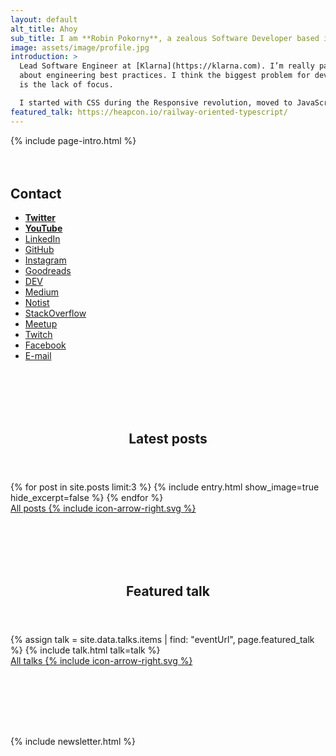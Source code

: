 ```yaml
---
layout: default
alt_title: Ahoy
sub_title: I am **Robin Pokorny**, a zealous Software Developer based in Berlin.
image: assets/image/profile.jpg
introduction: >
  Lead Software Engineer at [Klarna](https://klarna.com). I’m really passionate
  about engineering best practices. I think the biggest problem for developers
  is the lack of focus.

  I started with CSS during the Responsive revolution, moved to JavaScript just when React dropped, and now design full-stack systems for 1M cardholders. As a developer who specialises in *TypeScript*, I help to find solutions by applying functional programming principles. I also organise several meetups: I co-founded [Frontendisti.cz](https://frontendisti.cz/) and run [React Berlin](https://www.meetup.com/react-berlin-meetup/).
featured_talk: https://heapcon.io/railway-oriented-typescript/
---
```


{% include page-intro.html %}

<main id="main" class="page-content" aria-label="Content">
  <div class="index inner">
    <div style="margin-top: 4rem;">
      <h2>Contact</h2>
      <ul class="taxonomy-index">
        <li><a href="https://twitter.com/robinpokorny" rel="me"><strong>Twitter</strong></a></li>
        <li><a href="https://www.youtube.com/c/robinpokorny" rel="me"><strong>YouTube</strong></a></li>
        <li><a href="https://www.linkedin.com/in/robinpokorny/" rel="me">LinkedIn</a></li>
        <li><a href="https://github.com/robinpokorny" rel="me">GitHub</a></li>
        <li><a href="https://instagram.com/robinpokorny" rel="me">Instagram</a></li>
        <li><a href="https://www.goodreads.com/robinpokorny" rel="me">Goodreads</a></li>
        <li><a href="https://dev.to/robinpokorny" rel="me">DEV</a></li>
        <li><a href="https://medium.com/@robinpokorny" rel="me">Medium</a></li>
        <li><a href="https://noti.st/robinpokorny" rel="me">Notist</a></li>
        <li><a href="https://stackoverflow.com/users/1517783/robin-pokorny" rel="me">StackOverflow</a></li>
        <li><a href="https://www.meetup.com/members/43669902/" rel="me">Meetup</a></li>
        <li><a href="https://www.twitch.tv/robinpokorny" rel="me">Twitch</a></li>
        <li><a href="https://www.facebook.com/robin.pokorny" rel="me">Facebook</a></li>
        <li><a href="mailto:me@robinpokorny.com">E-mail</a></li>
      </ul>
    </div>
    <div style="margin-top: 7rem;">
      <header class="section-title">
        <h2>Latest posts</h2>
      </header>
      <div class="entries-list">
        {% for post in site.posts limit:3 %}
          {% include entry.html show_image=true hide_excerpt=false %}
        {% endfor %}
      </div>
      <div>
        <a href="{% link blog.md %}" class="btn">All posts <span class="icon icon--arrow-right">{% include icon-arrow-right.svg %}</span></a>
      </div>
    </div>
    <div style="margin-top: 7rem;">
      <header class="section-title">
        <h2>Featured talk</h2>
      </header>
      <div class="entries-grid">
        {% assign talk = site.data.talks.items | find: "eventUrl", page.featured_talk %}
        {% include talk.html talk=talk %}
      </div>
      <div>
        <a href="{% link talks.md %}" class="btn">All talks <span class="icon icon--arrow-right">{% include icon-arrow-right.svg %}</span></a>
      </div>
    </div>
    <div style="margin-top: 7rem;">
      {% include newsletter.html %}
    </div>
  </div>
</main>
